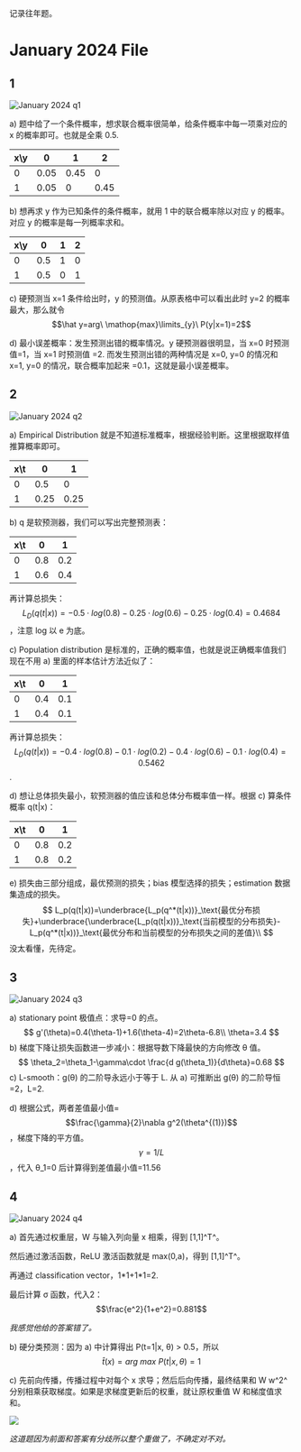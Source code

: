 记录往年题。

# January 2024 File

## 1

![January 2024 q1](https://raw.githubusercontent.com/Jingqing3948/FigureBed/main/mdImages/202501031831362.png)

a) 题中给了一个条件概率，想求联合概率很简单，给条件概率中每一项乘对应的 x 的概率即可。也就是全乘 0.5.

| x\\y | 0    | 1    | 2    |
| ---- | ---- | ---- | ---- |
| 0    | 0.05 | 0.45 | 0    |
| 1    | 0.05 | 0    | 0.45 |

b) 想再求 y 作为已知条件的条件概率，就用 1 中的联合概率除以对应 y 的概率。对应 y 的概率是每一列概率求和。

| x\\y | 0    | 1    | 2    |
| ---- | ---- | ---- | ---- |
| 0    | 0.5  | 1    | 0    |
| 1    | 0.5  | 0    | 1    |

c) 硬预测当 x=1 条件给出时，y 的预测值。从原表格中可以看出此时 y=2 的概率最大，那么就令 $$\hat y=arg\ \mathop{max}\limits_{y}\ P(y|x=1)=2$$

d) 最小误差概率：发生预测出错的概率情况。y 硬预测器很明显，当 x=0 时预测值=1，当 x=1 时预测值 =2. 而发生预测出错的两种情况是 x=0, y=0 的情况和  x=1, y=0 的情况，联合概率加起来 =0.1，这就是最小误差概率。

## 2

![January 2024 q2](https://raw.githubusercontent.com/Jingqing3948/FigureBed/main/mdImages/202501031841108.png)

a) Empirical Distribution 就是不知道标准概率，根据经验判断。这里根据取样值推算概率即可。

| x\\t | 0    | 1    |
| ---- | ---- | ---- |
| 0    | 0.5  | 0    |
| 1    | 0.25 | 0.25 |

b) q 是软预测器，我们可以写出完整预测表：

| x\\t | 0    | 1    |
| ---- | ---- | ---- |
| 0    | 0.8  | 0.2  |
| 1    | 0.6  | 0.4  |

再计算总损失：$$L_D(q(t|x))=-0.5\cdot log(0.8)-0.25\cdot log(0.6)-0.25\cdot log(0.4)=0.4684$$ ，注意 log 以 e 为底。

c) Population distribution 是标准的，正确的概率值，也就是说正确概率值我们现在不用 a) 里面的样本估计方法近似了：

| x\\t | 0    | 1    |
| ---- | ---- | ---- |
| 0    | 0.4  | 0.1  |
| 1    | 0.4  | 0.1  |

再计算总损失：$$L_D(q(t|x))=-0.4\cdot log(0.8)-0.1\cdot log(0.2)-0.4\cdot log(0.6)-0.1\cdot log(0.4)=0.5462$$ .

d) 想让总体损失最小，软预测器的值应该和总体分布概率值一样。根据 c) 算条件概率 q(t|x)：

| x\t  | 0    | 1    |
| ---- | ---- | ---- |
| 0    | 0.8  | 0.2  |
| 1    | 0.8  | 0.2  |

e) 损失由三部分组成，最优预测的损失；bias 模型选择的损失；estimation 数据集造成的损失。
$$
L_p(q(t|x))=\underbrace{L_p(q^*(t|x))}_\text{最优分布损失}+\underbrace{\underbrace{L_p(q(t|x))}_\text{当前模型的分布损失}-L_p(q^*(t|x))}_\text{最优分布和当前模型的分布损失之间的差值}\\
$$
没太看懂，先待定。

## 3

![January 2024 q3](https://raw.githubusercontent.com/Jingqing3948/FigureBed/main/mdImages/202501040015888.png)

a) stationary point 极值点：求导=0 的点。
$$
g'(\theta)=0.4(\theta-1)+1.6(\theta-4)=2\theta-6.8\\
\theta=3.4
$$
b) 梯度下降让损失函数进一步减小：根据导数下降最快的方向修改 θ 值。
$$
\theta_2=\theta_1-\gamma\cdot \frac{d g(\theta_1)}{d\theta}=0.68
$$
c) L-smooth：g(θ) 的二阶导永远小于等于 L. 从 a) 可推断出 g(θ) 的二阶导恒=2，L=2.

d) 根据公式，两者差值最小值= $$\frac{\gamma}{2}\nabla g^2(\theta^{(1)})$$ ，梯度下降的平方值。$$\gamma=1/L$$ ，代入 θ_1=0 后计算得到差值最小值=11.56

## 4

![January 2024 q4](https://raw.githubusercontent.com/Jingqing3948/FigureBed/main/mdImages/202501040101609.png)

a) 首先通过权重层，W 与输入列向量 x 相乘，得到 [1,1]^T^。

然后通过激活函数，ReLU 激活函数就是 max(0,a)，得到 [1,1]^T^。

再通过 classification vector，1\*1+1\*1=2.

最后计算 σ 函数，代入2：$$\frac{e^2}{1+e^2}=0.881$$

*我感觉他给的答案错了。*

b) 硬分类预测：因为 a) 中计算得出 P(t=1|x, θ) > 0.5，所以 $$\hat t(x)=arg\ max\ P(t|x, \theta)=1$$

c) 先前向传播，传播过程中对每个 x 求导；然后后向传播，最终结果和 W w^2^ 分别相乘获取梯度。如果是求梯度更新后的权重，就让原权重值 W 和梯度值求和。

![ ](https://raw.githubusercontent.com/Jingqing3948/FigureBed/main/mdImages/202501040342442.jpg)

*这道题因为前面和答案有分歧所以整个重做了，不确定对不对。*